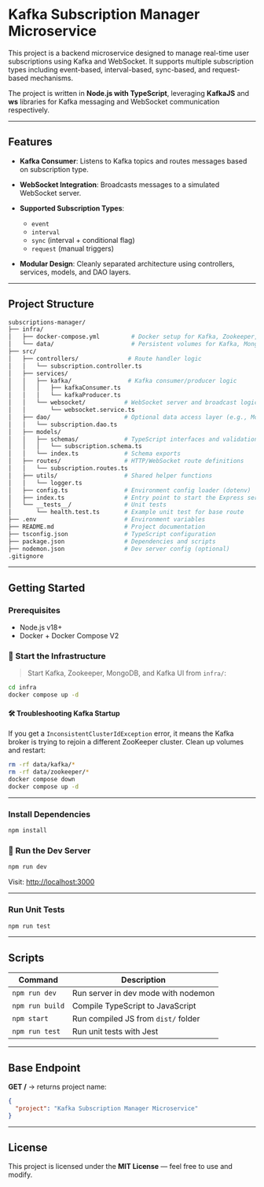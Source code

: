# Kafka Subscription Manager Microservice

This project is a backend microservice designed to manage real-time user subscriptions using Kafka and WebSocket. It supports multiple subscription types including event-based, interval-based, sync-based, and request-based mechanisms.

The project is written in **Node.js with TypeScript**, leveraging **KafkaJS** and **ws** libraries for Kafka messaging and WebSocket communication respectively.

---

## Features

* **Kafka Consumer**: Listens to Kafka topics and routes messages based on subscription type.
* **WebSocket Integration**: Broadcasts messages to a simulated WebSocket server.
* **Supported Subscription Types**:

  * `event`
  * `interval`
  * `sync` (interval + conditional flag)
  * `request` (manual triggers)
* **Modular Design**: Cleanly separated architecture using controllers, services, models, and DAO layers.

---

## Project Structure

```bash
subscriptions-manager/
├── infra/
│   ├── docker-compose.yml         # Docker setup for Kafka, Zookeeper, MongoDB, Kafka UI
│   └── data/                      # Persistent volumes for Kafka, MongoDB, etc.
├── src/
│   ├── controllers/              # Route handler logic
│   │   └── subscription.controller.ts
│   ├── services/
│   │   ├── kafka/                # Kafka consumer/producer logic
│   │   │   ├── kafkaConsumer.ts
│   │   │   └── kafkaProducer.ts
│   │   └── websocket/           # WebSocket server and broadcast logic
│   │       └── websocket.service.ts
│   ├── dao/                     # Optional data access layer (e.g., MongoDB)
│   │   └── subscription.dao.ts
│   ├── models/
│   │   ├── schemas/             # TypeScript interfaces and validation schemas
│   │   │   └── subscription.schema.ts
│   │   └── index.ts             # Schema exports
│   ├── routes/                  # HTTP/WebSocket route definitions
│   │   └── subscription.routes.ts
│   ├── utils/                   # Shared helper functions
│   │   └── logger.ts
│   ├── config.ts                # Environment config loader (dotenv)
│   ├── index.ts                 # Entry point to start the Express server
│   └── __tests__/               # Unit tests
│       └── health.test.ts       # Example unit test for base route
├── .env                         # Environment variables
├── README.md                    # Project documentation
├── tsconfig.json                # TypeScript configuration
├── package.json                 # Dependencies and scripts
├── nodemon.json                 # Dev server config (optional)
.gitignore
```

---

## Getting Started

### Prerequisites

* Node.js v18+
* Docker + Docker Compose V2

### 🔌 Start the Infrastructure

> Start Kafka, Zookeeper, MongoDB, and Kafka UI from `infra/`:

```bash
cd infra
docker compose up -d
```

#### 🛠️ Troubleshooting Kafka Startup

If you get a `InconsistentClusterIdException` error, it means the Kafka broker is trying to rejoin a different ZooKeeper cluster. Clean up volumes and restart:

```bash
rm -rf data/kafka/*
rm -rf data/zookeeper/*
docker compose down
docker compose up -d
```

---

### Install Dependencies

```bash
npm install
```

### 🏃 Run the Dev Server

```bash
npm run dev
```

Visit: [http://localhost:3000](http://localhost:3000)

---

### Run Unit Tests

```bash
npm run test
```

---

## Scripts

| Command         | Description                         |
| --------------- | ----------------------------------- |
| `npm run dev`   | Run server in dev mode with nodemon |
| `npm run build` | Compile TypeScript to JavaScript    |
| `npm start`     | Run compiled JS from `dist/` folder |
| `npm run test`  | Run unit tests with Jest            |

---

## Base Endpoint

**GET /** → returns project name:

```json
{
  "project": "Kafka Subscription Manager Microservice"
}
```

---

## License

This project is licensed under the **MIT License** — feel free to use and modify.
